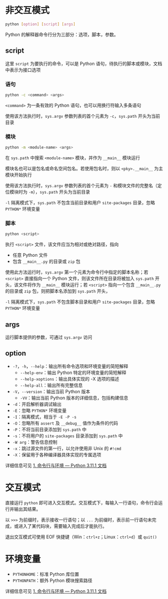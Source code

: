 # 非交互模式

```bash
python [option] [script] [args] 
```

Python 的解释器命令行分为三部分：选项，脚本，参数。

## script

这里 `script` 为要执行的命令，可以是 Python 语句，待执行的脚本或模块，文档中表示为接口选项

### 语句

```bash
python -c <command> <args>
```

`<command>` 为一条有效的 Python 语句，也可以用换行符输入多条语句

使用该方法执行时，`sys.argv` 参数列表的首个元素为 `-c`，`sys.path` 开头为当前目录

### 模块

```bash
python -m <module-name> <args>
```

在 `sys.path` 中搜索 `<module-name>` 模块，并作为 `__main__` 模块运行

模块名也可以是包名或命名空间包名。若使用包名时，则以 `<pky>.__main__` 为主模块开始执行

使用该方法执行时，`sys.argv` 参数列表的首个元素为 `-` 和模块文件的完整名（定位模块时为 `-m`），`sys.path` 开头为当前目录

`-l` 隔离模式下，`sys.path` 不包含当前目录和用户 `site-packages` 目录，忽略 `PYTHON*` 环境变量

### 脚本

```bash
python <script>
```

执行 `<script>` 文件，该文件应当为相对或绝对路径，指向
- 任意 Python 文件
- 包含 `__main__.py` 的目录或 `zip` 包

使用此方法运行时，`sys.argv` 第一个元素为命令行中指定的脚本名称；若 `<script>` 直接指向一个 Python 文件，则该文件所在目录将被加入 `sys.path` 开头，该文件将作为 `__main__` 模块运行；若 `<script>` 指向一个包含 `__main__.py` 的目录或 `zip` 包，则把脚本名添加到 `sys.path` 开头，

`-l` 隔离模式下，`sys.path` 不包含脚本目录和用户 `site-packages` 目录，忽略 `PYTHON*` 环境变量

## args

运行脚本提供的参数，可通过 `sys.argv` 访问

## option

- `-?`，`-h`，`--help`：输出所有命令选项和环境变量的简短解释
	- `--help-env`：输出 Python 特定的环境变量的简短解释
	- `--help-xoptions`：输出具体实现的 -X 选项的描述
	- `--help-all`：输出所有完整信息
- `-V`，`--version`：输出当前 Python 版本
	- `-VV`：输出当前 Python 版本的详细信息，包括构建信息
- `-d`：开启解析器调试输出
- `-E`：忽略 `PYTHON*` 环境变量
- `-I`：隔离模式，相当于 `-E -P -s`
- `-O`：忽略所有 `assert` 及 `__debug__` 值作为条件的代码
- `-P`：不将当前目录添加到 `sys.path` 中
- `-s`：不将用户的 `site-packages` 目录添加到 `sys.path` 中
- `-W arg`：警告信息控制
- `-x`：跳过源文件的第一行，以允许使用非 Unix 的 `#!cmd`
- `-X`：保留用于各种编译器具体实现的专属选项

详细信息可见 [1. 命令行与环境 — Python 3.11.1 文档](https://docs.python.org/zh-cn/3.11/using/cmdline.html#generic-options)

# 交互模式

直接运行 `python` 即可进入交互模式。交互模式下，每输入一行语句，命令行会运行并输出其结果。

以 `>>>` 为前缀时，表示接收一行语句；以 `...` 为前缀时，表示前一行语句未完成，或进入了某代码块，需要输入完成后才能执行。

退出交互模式可使用 EOF 快捷键（Win：`ctrl+z`；Linux：`ctrl+d`）或 `quit()`

# 环境变量

- `PYTHONHOME`：标准 Python 库位置
- `PYTHONPATH`：额外 Python 模块搜索路径

详细信息可见 [1. 命令行与环境 — Python 3.11.1 文档](https://docs.python.org/zh-cn/3.11/using/cmdline.html#environment-variables)
